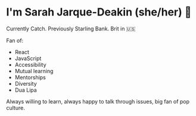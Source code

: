 # I'm Sarah Jarque-Deakin (she/her) 👋

Currently Catch. Previously Starling Bank. 
Brit in 🇺🇸

Fan of:
- React
- JavaScript
- Accessibility
- Mutual learning
- Mentorships
- Diversity
- Dua Lipa

Always willing to learn, always happy to talk through issues, big fan of pop culture.

<!--
**Sdeakin93/Sdeakin93** is a ✨ _special_ ✨ repository because its `README.md` (this file) appears on your GitHub profile.

Here are some ideas to get you started:

- 🔭 I’m currently working on ...
- 🌱 I’m currently learning ...
- 👯 I’m looking to collaborate on ...
- 🤔 I’m looking for help with ...
- 💬 Ask me about ...
- 📫 How to reach me: ...
- 😄 Pronouns: ...
- ⚡ Fun fact: ...
-->
